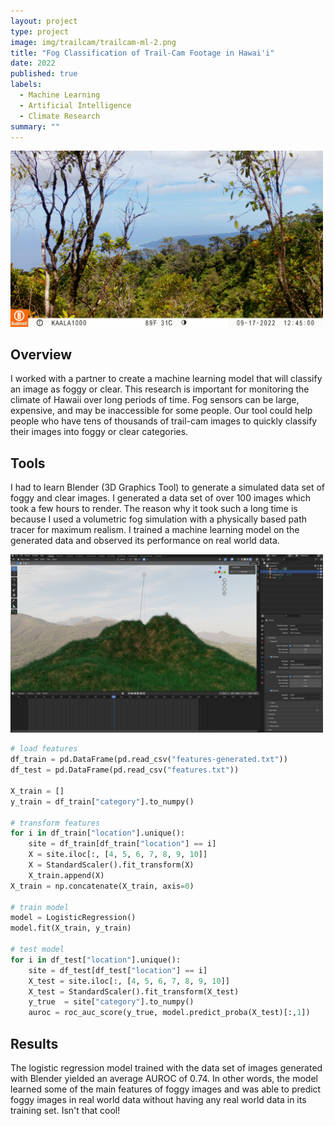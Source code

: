 ```yaml
---
layout: project
type: project
image: img/trailcam/trailcam-ml-2.png
title: "Fog Classification of Trail-Cam Footage in Hawai'i"
date: 2022
published: true
labels:
  - Machine Learning
  - Artificial Intelligence
  - Climate Research
summary: ""
---
```


<img src="../img/trailcam/kaala-clear.jpg" width="500">

## Overview
I worked with a partner to create a machine learning model that will classify an image as foggy or clear. This research is important for monitoring the climate of Hawaii over long periods of time. Fog sensors can be large, expensive, and may be inaccessible for some people. Our tool could help people who have tens of thousands of trail-cam images to quickly classify their images into foggy or clear categories.

## Tools
I had to learn Blender (3D Graphics Tool) to generate a simulated data set of foggy and clear images. I generated a data set of over 100 images which took a few hours to render. The reason why it took such a long time is because I used a volumetric fog simulation with a physically based path tracer for maximum realism. I trained a machine learning model on the generated data and observed its performance on real world data.

<img src="../img/trailcam/blender-clear.png" width="500">

```python
# load features
df_train = pd.DataFrame(pd.read_csv("features-generated.txt"))
df_test = pd.DataFrame(pd.read_csv("features.txt"))

X_train = []
y_train = df_train["category"].to_numpy()

# transform features
for i in df_train["location"].unique():
    site = df_train[df_train["location"] == i]
    X = site.iloc[:, [4, 5, 6, 7, 8, 9, 10]]
    X = StandardScaler().fit_transform(X)
    X_train.append(X)
X_train = np.concatenate(X_train, axis=0)

# train model
model = LogisticRegression()
model.fit(X_train, y_train)

# test model
for i in df_test["location"].unique():
    site = df_test[df_test["location"] == i]
    X_test = site.iloc[:, [4, 5, 6, 7, 8, 9, 10]]
    X_test = StandardScaler().fit_transform(X_test)
    y_true  = site["category"].to_numpy()
    auroc = roc_auc_score(y_true, model.predict_proba(X_test)[:,1])
```

## Results
The logistic regression model trained with the data set of images generated with Blender yielded an average AUROC of 0.74. In other words, the model learned some of the main features of foggy images and was able to predict foggy images in real world data without having any real world data in its training set. Isn't that cool!